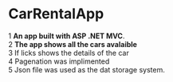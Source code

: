 # CarRentalApp
1 **An app built with ASP .NET MVC**.<br />
2 **The app shows all the cars avalaible**  
3  If licks shows the details of the car<br />
4  Pagenation was implimented<br />
5  Json file was used as the dat storage system.<br />
